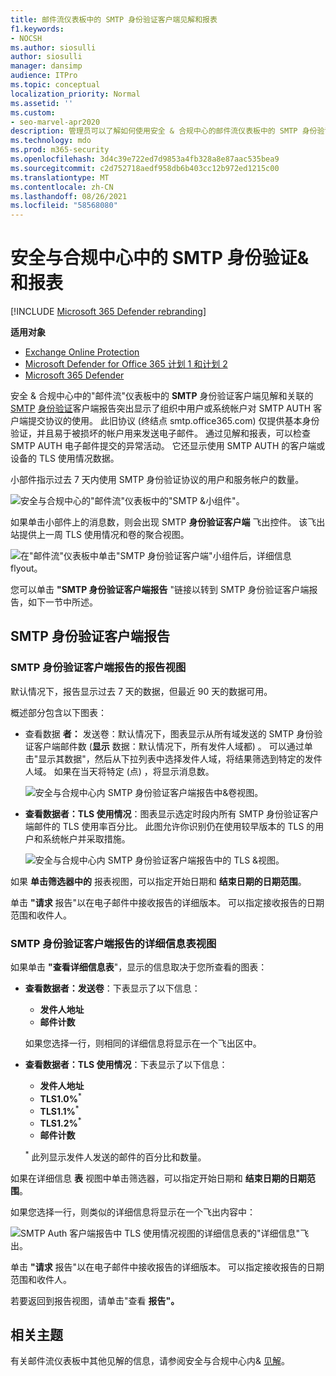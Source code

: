 ```yaml
---
title: 邮件流仪表板中的 SMTP 身份验证客户端见解和报表
f1.keywords:
- NOCSH
ms.author: siosulli
author: siosulli
manager: dansimp
audience: ITPro
ms.topic: conceptual
localization_priority: Normal
ms.assetid: ''
ms.custom:
- seo-marvel-apr2020
description: 管理员可以了解如何使用安全 & 合规中心的邮件流仪表板中的 SMTP 身份验证见解和报表来监视组织中使用已验证的 SMTP (SMTP AUTH) 发送电子邮件的电子邮件发件人。
ms.technology: mdo
ms.prod: m365-security
ms.openlocfilehash: 3d4c39e722ed7d9853a4fb328a8e87aac535bea9
ms.sourcegitcommit: c2d752718aedf958db6b403cc12b972ed1215c00
ms.translationtype: MT
ms.contentlocale: zh-CN
ms.lasthandoff: 08/26/2021
ms.locfileid: "58568080"
---
```

# <a name="smtp-auth-clients-insight-and-report-in-the-security--compliance-center"></a>安全与合规中心中的 SMTP 身份验证&和报表

[!INCLUDE [Microsoft 365 Defender rebranding](../includes/microsoft-defender-for-office.md)]

**适用对象**
- [Exchange Online Protection](exchange-online-protection-overview.md)
- [Microsoft Defender for Office 365 计划 1 和计划 2](defender-for-office-365.md)
- [Microsoft 365 Defender](../defender/microsoft-365-defender.md)

安全 & 合规中心中的"[](mail-flow-insights-v2.md)邮件流"仪表板中的 **SMTP** 身份验证客户端见解和关联的 [SMTP](#smtp-auth-clients-report) [身份验证](https://protection.office.com)客户端报告突出显示了组织中用户或系统帐户对 SMTP AUTH 客户端提交协议的使用。 此旧协议 (终结点 smtp.office365.com) 仅提供基本身份验证，并且易于被损坏的帐户用来发送电子邮件。 通过见解和报表，可以检查 SMTP AUTH 电子邮件提交的异常活动。 它还显示使用 SMTP AUTH 的客户端或设备的 TLS 使用情况数据。

小部件指示过去 7 天内使用 SMTP 身份验证协议的用户和服务帐户的数量。

![安全与合规中心的"邮件流"仪表板中的"SMTP &小组件"。](../../media/mfi-smtp-auth-clients-report-widget.png)

如果单击小部件上的消息数，则会出现 SMTP **身份验证客户端** 飞出控件。 该飞出站提供上一周 TLS 使用情况和卷的聚合视图。

![在"邮件流"仪表板中单击"SMTP 身份验证客户端"小组件后，详细信息 flyout。](../../media/mfi-smtp-auth-clients-report-details.png)

您可以单击 **"SMTP 身份验证客户端报告** "链接以转到 SMTP 身份验证客户端报告，如下一节中所述。

## <a name="smtp-auth-clients-report"></a>SMTP 身份验证客户端报告

### <a name="report-view-for-the-smtp-auth-clients-report"></a>SMTP 身份验证客户端报告的报告视图

默认情况下，报告显示过去 7 天的数据，但最近 90 天的数据可用。

概述部分包含以下图表：

- 查看数据 **者：** 发送卷：默认情况下，图表显示从所有域发送的 SMTP 身份验证客户端邮件数 (**显示** 数据：默认情况下，所有发件人域都) 。 可以通过单击"显示其数据"，然后从下拉列表中选择发件人域，将结果筛选到特定的发件人域。 如果在当天将特定 (点) ，将显示消息数。

  ![安全与合规中心内 SMTP 身份验证客户端报告中&卷视图。](../../media/mfi-smtp-auth-clients-report-sending-volume-view.png)

- **查看数据者：TLS 使用情况**：图表显示选定时段内所有 SMTP 身份验证客户端邮件的 TLS 使用率百分比。 此图允许你识别仍在使用较早版本的 TLS 的用户和系统帐户并采取措施。

  ![安全与合规中心内 SMTP 身份验证客户端报告中的 TLS &视图。](../../media/mfi-smtp-auth-clients-report-tls-usage-view.png)

如果 **单击筛选器中的** 报表视图，可以指定开始日期和 **结束日期的日期范围**。 

单击 **"请求** 报告"以在电子邮件中接收报告的详细版本。 可以指定接收报告的日期范围和收件人。

### <a name="details-table-view-for-the-smtp-auth-clients-report"></a>SMTP 身份验证客户端报告的详细信息表视图

如果单击 **"查看详细信息表**"，显示的信息取决于您所查看的图表：

- **查看数据者：发送卷**：下表显示了以下信息：

  - **发件人地址**
  - **邮件计数**

  如果您选择一行，则相同的详细信息将显示在一个飞出区中。

- **查看数据者：TLS 使用情况**：下表显示了以下信息：

  - **发件人地址**
  - **TLS1.0%**<sup>\*</sup>
  - **TLS1.1%**<sup>\*</sup>
  - **TLS1.2%**<sup>\*</sup>
  - **邮件计数**

  <sup>\*</sup> 此列显示发件人发送的邮件的百分比和数量。

如果在详细信息 **表** 视图中单击筛选器，可以指定开始日期和 **结束日期的日期范围**。 

如果您选择一行，则类似的详细信息将显示在一个飞出内容中：

![SMTP Auth 客户端报告中 TLS 使用情况视图的详细信息表的"详细信息"飞出。](../../media/mfi-smtp-auth-clients-report-tls-usage-view-view-details-table-details.png)

单击 **"请求** 报告"以在电子邮件中接收报告的详细版本。 可以指定接收报告的日期范围和收件人。

若要返回到报告视图，请单击"查看 **报告"。**

## <a name="related-topics"></a>相关主题

有关邮件流仪表板中其他见解的信息，请参阅安全与合规中心内& [见解](mail-flow-insights-v2.md)。
